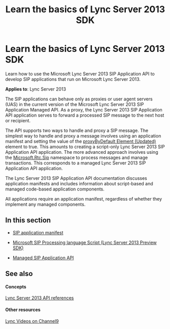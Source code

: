 ﻿---
title: Learn the basics of Lync Server 2013 SDK
TOCTitle: Learn the basics
ms:assetid: cc707782-84a8-461e-a776-952a4347e2e9
ms:mtpsurl: https://msdn.microsoft.com/library/Dn439063(v=office.15)
ms:contentKeyID: 57096313
ms.date: 07/24/2014
mtps_version: v=office.15
---

# Learn the basics of Lync Server 2013 SDK

Learn how to use the Microsoft Lync Server 2013 SIP Application API to develop SIP applications that run on Microsoft Lync Server 2013.


**Applies to**: Lync Server 2013

The SIP applications can behave only as proxies or user agent servers (UAS) in the current version of the Microsoft Lync Server 2013 SIP Application Managed API. As a proxy, the Lync Server 2013 SIP Application API application serves to forward a processed SIP message to the next host or recipient.

The API supports two ways to handle and proxy a SIP message. The simplest way to handle and proxy a message involves using an application manifest and setting the value of the [proxyByDefault Element (Updated)](https://msdn.microsoft.com/library/hh364691\(v=office.15\)) element to true. This amounts to creating a script-only Lync Server 2013 SIP Application API application. The more advanced approach involves using the [Microsoft.Rtc.Sip](https://msdn.microsoft.com/library/jj266253\(v=office.15\)) namespace to process messages and manage transactions. This corresponds to a managed Lync Server 2013 SIP Application API application.

The Lync Server 2013 SIP Application API documentation discusses application manifests and includes information about script-based and managed code-based application components.

All applications require an application manifest, regardless of whether they implement any managed components.

## In this section

  - [SIP application manifest](sip-application-manifest.md)

  - [Microsoft SIP Processing language Script (Lync Server 2013 Preview SDK)](microsoft-sip-processing-language-script-lync-server-2013-preview-sdk.md)

  - [Managed SIP Application API](managed-sip-application-api.md)

## See also

#### Concepts

[Lync Server 2013 API references](https://msdn.microsoft.com/library/dn454963\(v=office.15\))

#### Other resources

[Lync Videos on Channel9](http://channel9.msdn.com/tags/lync)

